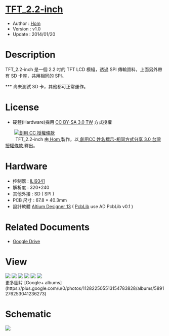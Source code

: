 [TFT_2.2-inch](https://github.com/OpenPCB/TFT_2.2-inch)
========
* Author  : [Hom](https://github.com/Hom19910422)
* Version : v1.0
* Update  : 2014/01/20

Description
========
TFT_2.2-inch 是一個 2.2 吋的 TFT LCD 模組，透過 SPI 傳輸資料，上面另外帶有 SD 卡座，共用相同的 SPI。

*** 尚未測試 SD 卡，其他都可正常運作。

License
========
* 硬體(Hardware)採用 [CC BY-SA 3.0 TW](http://creativecommons.org/licenses/by-sa/3.0/tw/deed.zh_TW) 方式授權 
  
　　<a rel="license" href="http://creativecommons.org/licenses/by-sa/3.0/tw/"><img alt="創用 CC 授權條款" style="border-width:0" src="http://i.creativecommons.org/l/by-sa/3.0/tw/80x15.png" /></a>  
　　<span xmlns:dct="http://purl.org/dc/terms/" property="dct:title"> TFT_2.2-inch </span>由<a xmlns:cc="http://creativecommons.org/ns#" href="https://plus.google.com/u/0/112822505513154783828/posts" property="cc:attributionName" rel="cc:attributionURL"> Hom </a>製作，以<a rel="license" href="http://creativecommons.org/licenses/by-sa/3.0/tw/deed.zh_TW"> 創用CC 姓名標示-相同方式分享 3.0 台灣 授權條款 </a>釋出。  

Hardware
========
* 控制器 : [ILI9341](http://www.ilitek.com/index.asp)
* 解析度 : 320*240
* 其他外接 : SD ( SPI )
* PCB 尺寸 : 67.8 * 40.3mm
* 設計軟體 [Altium Designer 13](http://www.altium.com/en/products/altium-designer) ( [PcbLib](https://github.com/OpenPCB/AltiumDesigner_PcbLibrary) use AD PcbLib v0.1 )

Related Documents
========
* [Google Drive](https://drive.google.com/folderview?id=0BzL2wwAot6oPZVdsN2RyeVIwVUE&usp=sharing)

View
========
<img src="https://lh4.googleusercontent.com/-CPXIUmrmvjU/UrHPkLeCZCI/AAAAAAAAFpQ/41oxILISOl0/s1200/DSC_1777.jpg" />
<img src="https://lh5.googleusercontent.com/-JZaVyoCtw_0/UrHPltypjrI/AAAAAAAAFpk/BgCU5atunPA/s1200/DSC_1788.jpg" />
<img src="https://lh5.googleusercontent.com/-L_7nmFe7pD4/UrcuXjkv5aI/AAAAAAAAF3c/7HaI5Mj9igY/s1200/DSC_1860.jpg" />
<img src="https://lh5.googleusercontent.com/-tE2Jrbsds10/UrHPkJtzHDI/AAAAAAAAFpM/Vm4DKDGqi_8/s1200/DSC_1779.jpg" />
<img src="https://lh6.googleusercontent.com/-bMbZWNWM4Pg/UrHPlDRI_kI/AAAAAAAAFpw/0zhix25JHog/s1200/DSC_1782.jpg" />
<img src="https://lh4.googleusercontent.com/-IcwNauhywHc/UrHPlZ6xvgI/AAAAAAAAFqE/IzKU_Y8VwtE/s1200/DSC_1786.jpg" />
<br />
更多圖片 [Google+ albums](https://plus.google.com/u/0/photos/112822505513154783828/albums/5891276253041236273)

Schematic
========
<img src="https://lh3.googleusercontent.com/-F2p1Y8AifwM/UprcWfkXtbI/AAAAAAAAE_8/LP0--WuaHzo/s1200/2.2_LCD.png" />
